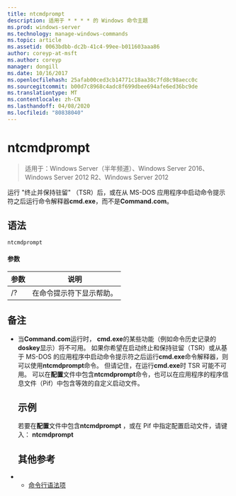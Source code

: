 ```yaml
---
title: ntcmdprompt
description: 适用于 * * * * 的 Windows 命令主题
ms.prod: windows-server
ms.technology: manage-windows-commands
ms.topic: article
ms.assetid: 0063bdbb-dc2b-41c4-99ee-b011603aaa86
author: coreyp-at-msft
ms.author: coreyp
manager: dongill
ms.date: 10/16/2017
ms.openlocfilehash: 25afab00ced3cb14771c18aa38c7fd8c98aecc0c
ms.sourcegitcommit: b00d7c8968c4adc8f699dbee694afe6ed36bc9de
ms.translationtype: MT
ms.contentlocale: zh-CN
ms.lasthandoff: 04/08/2020
ms.locfileid: "80838040"
---
```

# <a name="ntcmdprompt"></a>ntcmdprompt

>适用于：Windows Server（半年频道）、Windows Server 2016、Windows Server 2012 R2、Windows Server 2012

运行 "终止并保持驻留" （TSR）后，或在从 MS-DOS 应用程序中启动命令提示符之后运行命令解释器**cmd.exe**，而不是**Command.com**。
## <a name="syntax"></a>语法
```
ntcmdprompt
```
#### <a name="parameters"></a>参数

| 参数 |             说明              |
|-----------|--------------------------------------|
|    /?     | 在命令提示符下显示帮助。 |

## <a name="remarks"></a>备注
- 当**Command.com**运行时， **cmd.exe**的某些功能（例如命令历史记录的**doskey**显示）将不可用。 如果你希望在启动终止和保持驻留（TSR）或从基于 MS-DOS 的应用程序中启动命令提示符之后运行**cmd.exe**命令解释器，则可以使用**ntcmdprompt**命令。 但请记住，在运行**cmd.exe**时 TSR 可能不可用。 可以在**配置**文件中包含**ntcmdprompt**命令，也可以在应用程序的程序信息文件（Pif）中包含等效的自定义启动文件。
  ## <a name="examples"></a>示例
  若要在**配置**文件中包含**ntcmdprompt** ，或在 Pif 中指定配置启动文件，请键入： **ntcmdprompt**
  ## <a name="additional-references"></a>其他参考
- - [命令行语法项](command-line-syntax-key.md)

